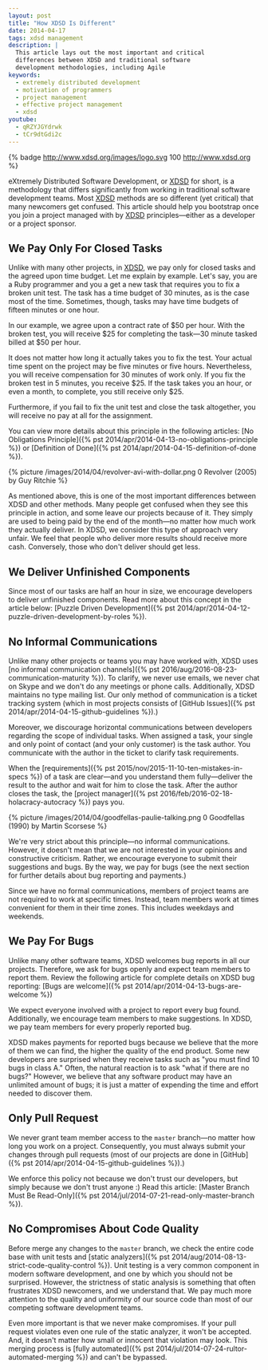 ```yaml
---
layout: post
title: "How XDSD Is Different"
date: 2014-04-17
tags: xdsd management
description: |
  This article lays out the most important and critical
  differences between XDSD and traditional software
  development methodologies, including Agile
keywords:
  - extremely distributed development
  - motivation of programmers
  - project management
  - effective project management
  - xdsd
youtube:
  - qRZYJGYdrwk
  - tCr9dtGdi2c
---
```


{% badge http://www.xdsd.org/images/logo.svg 100 http://www.xdsd.org %}

eXtremely Distributed Software Development, or [XDSD](http://www.xdsd.org) for short, is a methodology
that differs significantly from working in traditional software development
teams. Most [XDSD](http://www.xdsd.org) methods are so different (yet critical) that many newcomers get
confused. This article should help you bootstrap once you join a project managed
with by [XDSD](http://www.xdsd.org) principles&mdash;either as a developer or a project sponsor.

<!--more-->

## We Pay Only For Closed Tasks

Unlike with many other projects, in [XDSD](http://www.xdsd.org), we pay only for closed tasks and the
agreed upon time budget. Let me explain by example. Let's say, you are a Ruby
programmer and you a get a new task that requires you to fix a broken unit test.
The task has a time budget of 30 minutes, as is the case most of the time.
Sometimes, though, tasks may have time budgets of fifteen minutes or one hour.

In our example, we agree upon a contract rate of $50 per hour. With the broken
test, you will receive $25 for completing the task&mdash;30 minute tasked billed at
$50 per hour.

It does not matter how long it actually takes you to fix the test. Your actual
time spent on the project may be five minutes or five hours. Nevertheless, you
will receive compensation for 30 minutes of work only. If you fix the broken
test in 5 minutes, you receive $25. If the task takes you an hour, or even a
month, to complete, you still receive only $25.

Furthermore, if you fail to fix the unit test and close the task altogether, you
will receive no pay at all for the assignment.

You can view more details about this principle in the following articles:
[No Obligations Principle]({% pst 2014/apr/2014-04-13-no-obligations-principle %})
or
[Definition of Done]({% pst 2014/apr/2014-04-15-definition-of-done %}).

{% picture /images/2014/04/revolver-avi-with-dollar.png 0 Revolver (2005) by Guy Ritchie %}

As mentioned above, this is one of the most important differences between XDSD
and other methods. Many people get confused when they see this principle in
action, and some leave our projects because of it. They simply are used to being
paid by the end of the month&mdash;no matter how much work they actually
deliver. In XDSD, we consider this type of approach very unfair. We feel that
people who deliver more results should receive more cash. Conversely, those who
don't deliver should get less.

## We Deliver Unfinished Components

Since most of our tasks are half an hour in size, we encourage developers to
deliver unfinished components. Read more about this concept in the article
below:
[Puzzle Driven Development]({% pst 2014/apr/2014-04-12-puzzle-driven-development-by-roles %}).

## No Informal Communications

Unlike many other projects or teams you may have worked with, XDSD uses
[no informal communication channels]({% pst 2016/aug/2016-08-23-communication-maturity %}).
To clarify, we never use emails, we never chat
on Skype and we don't do any meetings or phone calls. Additionally, XDSD
maintains no type mailing list. Our only method of communication is a ticket
tracking system (which in most projects consists of
[GitHub Issues]({% pst 2014/apr/2014-04-15-github-guidelines %}).)

Moreover, we discourage horizontal communications between developers regarding
the scope of individual tasks. When assigned a task, your single and only point
of contact (and your only customer) is the task author. You communicate with the
author in the ticket to clarify task requirements.

When the [requirements]({% pst 2015/nov/2015-11-10-ten-mistakes-in-specs %})
of a task are clear&mdash;and you understand them fully&mdash;deliver the result to the author and wait for him to close the task.
After the author closes the task, the
[project manager]({% pst 2016/feb/2016-02-18-holacracy-autocracy %}) pays you.

{% picture /images/2014/04/goodfellas-paulie-talking.png 0 Goodfellas (1990) by Martin Scorsese %}

We're very strict about this principle&mdash;no informal communications.
However, it doesn't mean that we are not interested in your opinions and
constructive criticism. Rather, we encourage everyone to submit their
suggestions and bugs. By the way, we pay for bugs (see the next section for
further details about bug reporting and payments.)

Since we have no formal communications, members of project teams are not
required to work at specific times. Instead, team members work at times
convenient for them in their time zones. This includes weekdays and weekends.

## We Pay For Bugs

Unlike many other software teams, XDSD welcomes bug reports in all our projects.
Therefore, we ask for bugs openly and expect team members to report them.
Review the following article for complete details on XDSD bug reporting:
[Bugs are welcome]({% pst 2014/apr/2014-04-13-bugs-are-welcome %})

We expect everyone involved with a project to report every bug found.
Additionally, we encourage team members to make suggestions. In XDSD, we pay
team members for every properly reported bug.

XDSD makes payments for reported bugs because we believe that the more of them
we can find, the higher the quality of the end product. Some new developers are
surprised when they receive tasks such as "you must find 10 bugs in class A."
Often, the natural reaction is to ask "what if there are no bugs?" However, we
believe that any software product may have an unlimited amount of bugs; it is
just a matter of expending the time and effort needed to discover them.

## Only Pull Request

We never grant team member access to the `master` branch&mdash;no matter how
long you work on a project. Consequently, you must always submit your changes
through pull requests (most of our projects are done in
[GitHub]({% pst 2014/apr/2014-04-15-github-guidelines %}).)

We enforce this policy not because we don't trust our developers, but simply
because we don't trust anyone :) Read this article:
[Master Branch Must Be Read-Only]({% pst 2014/jul/2014-07-21-read-only-master-branch %}).

## No Compromises About Code Quality

Before merge any changes to the `master` branch, we check the entire code base
with unit tests and [static analyzers]({% pst 2014/aug/2014-08-13-strict-code-quality-control %}).
Unit testing is a very common component in
modern software development, and one by which you should not be surprised.
However, the strictness of static analysis is something that often frustrates
XDSD newcomers, and we understand that. We pay much more attention to the
quality and uniformity of our source code than most of our competing software
development teams.

Even more important is that we never make compromises. If your pull request
violates even one rule of the static analyzer, it won't be accepted. And, it
doesn't matter how small or innocent that violation may look. This merging
process is [fully automated]({% pst 2014/jul/2014-07-24-rultor-automated-merging %})
and can't be bypassed.
